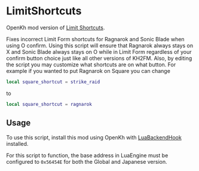 # LimitShortcuts

OpenKh mod version of [Limit Shortcuts](https://www.nexusmods.com/kingdomhearts2finalmix/mods/19).

Fixes incorrect Limit Form shortcuts for Ragnarok and Sonic Blade when using O confirm. Using this script will ensure that Ragnarok always stays on X and Sonic Blade always stays on O while in Limit Form regardless of your confirm button choice just like all other versions of KH2FM. Also, by editing the script you may customize what shortcuts are on what button. For example if you wanted to put Ragnarok on Square you can change

```lua
local square_shortcut = strike_raid
```

to

```lua
local square_shortcut = ragnarok
```

## Usage

To use this script, install this mod using OpenKh with [LuaBackendHook](https://github.com/Sirius902/LuaBackend) installed.

For this script to function, the base address in LuaEngine must be configured to `0x56454E` for both the Global and Japanese version.

